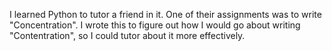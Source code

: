 I learned Python to tutor a friend in it. One of their assignments was to write "Concentration". I wrote this to figure out how I would go about writing "Contentration", so I could tutor about it more effectively.